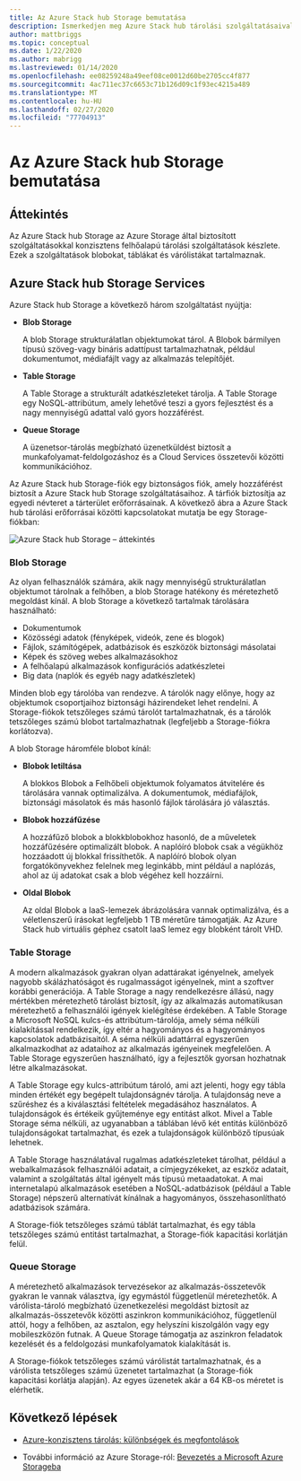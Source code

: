 ```yaml
---
title: Az Azure Stack hub Storage bemutatása
description: Ismerkedjen meg Azure Stack hub tárolási szolgáltatásaival.
author: mattbriggs
ms.topic: conceptual
ms.date: 1/22/2020
ms.author: mabrigg
ms.lastreviewed: 01/14/2020
ms.openlocfilehash: ee08259248a49eef08ce0012d60be2705cc4f877
ms.sourcegitcommit: 4ac711ec37c6653c71b126d09c1f93ec4215a489
ms.translationtype: MT
ms.contentlocale: hu-HU
ms.lasthandoff: 02/27/2020
ms.locfileid: "77704913"
---
```

# <a name="introduction-to-azure-stack-hub-storage"></a>Az Azure Stack hub Storage bemutatása

## <a name="overview"></a>Áttekintés

Az Azure Stack hub Storage az Azure Storage által biztosított szolgáltatásokkal konzisztens felhőalapú tárolási szolgáltatások készlete. Ezek a szolgáltatások blobokat, táblákat és várólistákat tartalmaznak.

## <a name="azure-stack-hub-storage-services"></a>Azure Stack hub Storage Services

Azure Stack hub Storage a következő három szolgáltatást nyújtja:

- **Blob Storage**

    A blob Storage strukturálatlan objektumokat tárol. A Blobok bármilyen típusú szöveg-vagy bináris adattípust tartalmazhatnak, például dokumentumot, médiafájlt vagy az alkalmazás telepítőjét.

- **Table Storage**

    A Table Storage a strukturált adatkészleteket tárolja. A Table Storage egy NoSQL-attribútum, amely lehetővé teszi a gyors fejlesztést és a nagy mennyiségű adattal való gyors hozzáférést.

- **Queue Storage**

    A üzenetsor-tárolás megbízható üzenetküldést biztosít a munkafolyamat-feldolgozáshoz és a Cloud Services összetevői közötti kommunikációhoz.

Az Azure Stack hub Storage-fiók egy biztonságos fiók, amely hozzáférést biztosít a Azure Stack hub Storage szolgáltatásaihoz. A tárfiók biztosítja az egyedi névteret a tárterület erőforrásainak. A következő ábra a Azure Stack hub tárolási erőforrásai közötti kapcsolatokat mutatja be egy Storage-fiókban:

![Azure Stack hub Storage – áttekintés](media/azure-stack-storage-overview/AzureStackStorageOverview.png)

### <a name="blob-storage"></a>Blob Storage

Az olyan felhasználók számára, akik nagy mennyiségű strukturálatlan objektumot tárolnak a felhőben, a blob Storage hatékony és méretezhető megoldást kínál. A blob Storage a következő tartalmak tárolására használható:

- Dokumentumok
- Közösségi adatok (fényképek, videók, zene és blogok)
- Fájlok, számítógépek, adatbázisok és eszközök biztonsági másolatai
- Képek és szöveg webes alkalmazásokhoz
- A felhőalapú alkalmazások konfigurációs adatkészletei
- Big data (naplók és egyéb nagy adatkészletek)

Minden blob egy tárolóba van rendezve. A tárolók nagy előnye, hogy az objektumok csoportjaihoz biztonsági házirendeket lehet rendelni. A Storage-fiókok tetszőleges számú tárolót tartalmazhatnak, és a tárolók tetszőleges számú blobot tartalmazhatnak (legfeljebb a Storage-fiókra korlátozva).

A blob Storage háromféle blobot kínál:

- **Blobok letiltása**

    A blokkos Blobok a Felhőbeli objektumok folyamatos átvitelére és tárolására vannak optimalizálva. A dokumentumok, médiafájlok, biztonsági másolatok és más hasonló fájlok tárolására jó választás.

- **Blobok hozzáfűzése**

    A hozzáfűző blobok a blokkblobokhoz hasonló, de a műveletek hozzáfűzésére optimalizált blobok. A naplóíró blobok csak a végükhöz hozzáadott új blokkal frissíthetők. A naplóíró blobok olyan forgatókönyvekhez felelnek meg leginkább, mint például a naplózás, ahol az új adatokat csak a blob végéhez kell hozzáírni.

- **Oldal Blobok**

    Az oldal Blobok a IaaS-lemezek ábrázolására vannak optimalizálva, és a véletlenszerű írásokat legfeljebb 1 TB méretűre támogatják. Az Azure Stack hub virtuális géphez csatolt IaaS lemez egy blobként tárolt VHD.

### <a name="table-storage"></a>Table Storage

A modern alkalmazások gyakran olyan adattárakat igényelnek, amelyek nagyobb skálázhatóságot és rugalmasságot igényelnek, mint a szoftver korábbi generációja. A Table Storage a nagy rendelkezésre állású, nagy mértékben méretezhető tárolást biztosít, így az alkalmazás automatikusan méretezhető a felhasználói igények kielégítése érdekében. A Table Storage a Microsoft NoSQL kulcs-és attribútum-tárolója, amely séma nélküli kialakítással rendelkezik, így eltér a hagyományos és a hagyományos kapcsolatok adatbázisaitól. A séma nélküli adattárral egyszerűen alkalmazkodhat az adataihoz az alkalmazás igényeinek megfelelően. A Table Storage egyszerűen használható, így a fejlesztők gyorsan hozhatnak létre alkalmazásokat.

A Table Storage egy kulcs-attribútum tároló, ami azt jelenti, hogy egy tábla minden értékét egy begépelt tulajdonságnév tárolja. A tulajdonság neve a szűréshez és a kiválasztási feltételek megadásához használatos. A tulajdonságok és értékeik gyűjteménye egy entitást alkot. Mivel a Table Storage séma nélküli, az ugyanabban a táblában lévő két entitás különböző tulajdonságokat tartalmazhat, és ezek a tulajdonságok különböző típusúak lehetnek.

A Table Storage használatával rugalmas adatkészleteket tárolhat, például a webalkalmazások felhasználói adatait, a címjegyzékeket, az eszköz adatait, valamint a szolgáltatás által igényelt más típusú metaadatokat. A mai internetalapú alkalmazások esetében a NoSQL-adatbázisok (például a Table Storage) népszerű alternatívát kínálnak a hagyományos, összehasonlítható adatbázisok számára.

A Storage-fiók tetszőleges számú táblát tartalmazhat, és egy tábla tetszőleges számú entitást tartalmazhat, a Storage-fiók kapacitási korlátján felül.

### <a name="queue-storage"></a>Queue Storage

A méretezhető alkalmazások tervezésekor az alkalmazás-összetevők gyakran le vannak választva, így egymástól függetlenül méretezhetők. A várólista-tároló megbízható üzenetkezelési megoldást biztosít az alkalmazás-összetevők közötti aszinkron kommunikációhoz, függetlenül attól, hogy a felhőben, az asztalon, egy helyszíni kiszolgálón vagy egy mobileszközön futnak. A Queue Storage támogatja az aszinkron feladatok kezelését és a feldolgozási munkafolyamatok kialakítását is.

A Storage-fiókok tetszőleges számú várólistát tartalmazhatnak, és a várólista tetszőleges számú üzenetet tartalmazhat (a Storage-fiók kapacitási korlátja alapján). Az egyes üzenetek akár a 64 KB-os méretet is elérhetik.

## <a name="next-steps"></a>Következő lépések

- [Azure-konzisztens tárolás: különbségek és megfontolások](azure-stack-acs-differences.md)

- További információ az Azure Storage-ról: [Bevezetés a Microsoft Azure Storageba](/azure/storage/common/storage-introduction)

